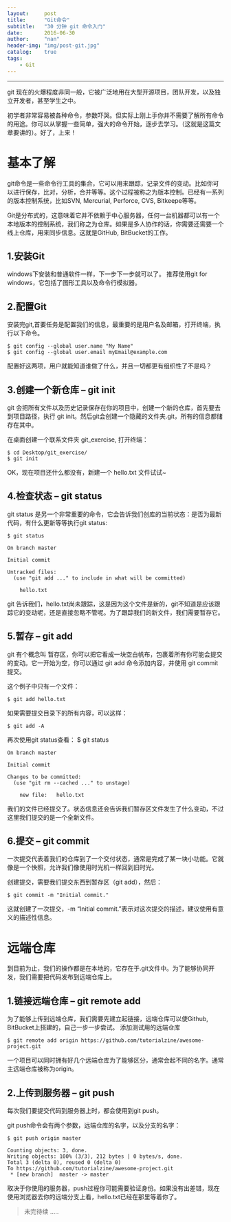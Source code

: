 ```yaml
---
layout:     post
title:      "Git命令"
subtitle:   "30 分钟 git 命令入门"
date:       2016-06-30
author:     "nan"
header-img: "img/post-git.jpg"
catalog:    true
tags:
    - Git
---
```



----------


git 现在的火爆程度非同一般，它被广泛地用在大型开源项目，团队开发，以及独立开发者，甚至学生之中。

初学者非常容易被各种命令，参数吓哭。但实际上刚上手你并不需要了解所有命令的用途。你可以从掌握一些简单，强大的命令开始，逐步去学习。（这就是这篇文章要讲的）。好了，上来！


# 基本了解 #

git命令是一些命令行工具的集合，它可以用来跟踪，记录文件的变动。比如你可以进行保存，比对，分析，合并等等。这个过程被称之为版本控制。已经有一系列的版本控制系统，比如SVN, Mercurial, Perforce, CVS, Bitkeepe等等。

Git是分布式的，这意味着它并不依赖于中心服务器，任何一台机器都可以有一个本地版本的控制系统，我们称之为仓库。如果是多人协作的话，你需要还需要一个线上仓库，用来同步信息。这就是GitHub, BitBucket的工作。

## 1.安装Git ##

windows下安装和普通软件一样，下一步下一步就可以了。
 推荐使用git for windows，它包括了图形工具以及命令行模拟器。

## 2.配置Git ##
安装完git,首要任务是配置我们的信息，最重要的是用户名及邮箱，打开终端，执行以下命令。
    
    $ git config --global user.name "My Name"
    $ git config --global user.email myEmail@example.com

配置好这两项，用户就能知道谁做了什么，并且一切都更有组织性了不是吗？
## 3.创建一个新仓库 – git init ##

git 会把所有文件以及历史记录保存在你的项目中，创建一个新的仓库，首先要去到项目路径，执行 git init。然后git会创建一个隐藏的文件夹.git，所有的信息都储存在其中。

在桌面创建一个联系文件夹 git_exercise, 打开终端：

    $ cd Desktop/git_exercise/
    $ git init

OK，现在项目还什么都没有，新建一个 hello.txt 文件试试~

## 4.检查状态 – git status ##

git status 是另一个非常重要的命令，它会告诉我们创库的当前状态：是否为最新代码，有什么更新等等执行git status:


    $ git status
     
    On branch master
     
    Initial commit
     
    Untracked files:
      (use "git add ..." to include in what will be committed)
     
    	hello.txt


git 告诉我们，hello.txt尚未跟踪，这是因为这个文件是新的，git不知道是应该跟踪它的变动呢，还是直接忽略不管呢。为了跟踪我们的新文件，我们需要暂存它。

## 5.暂存 – git add ##

git 有个概念叫 暂存区，你可以把它看成一块空白帆布，包裹着所有你可能会提交的变动。它一开始为空，你可以通过 git add 命令添加内容，并使用 git commit 提交。

这个例子中只有一个文件：
    	
    $ git add hello.txt
如果需要提交目录下的所有内容，可以这样：
	
    $ git add -A

再次使用git status查看：
    $ git status
     
    On branch master
     
    Initial commit
     
    Changes to be committed:
      (use "git rm --cached ..." to unstage)
     
    	new file:   hello.txt

我们的文件已经提交了。状态信息还会告诉我们暂存区文件发生了什么变动，不过这里我们提交的是一个全新文件。

## 6.提交 – git commit ##

一次提交代表着我们的仓库到了一个交付状态，通常是完成了某一块小功能。它就像是一个快照，允许我们像使用时光机一样回到旧时光。

创建提交，需要我们提交东西到暂存区（git add），然后：

    	
    $ git commit -m "Initial commit."

这就创建了一次提交，-m “Initial commit.”表示对这次提交的描述，建议使用有意义的描述性信息。

# 远端仓库 #

到目前为止，我们的操作都是在本地的，它存在于.git文件中。为了能够协同开发，我们需要把代码发布到远端仓库上。

## 1.链接远端仓库 – git remote add ##

为了能够上传到远端仓库，我们需要先建立起链接，远端仓库可以使Github, BitBucket上搭建的，自己一步一步尝试。 添加测试用的远端仓库

    $ git remote add origin https://github.com/tutorialzine/awesome-project.git

一个项目可以同时拥有好几个远端仓库为了能够区分，通常会起不同的名字。通常主远端仓库被称为origin。
## 2.上传到服务器 – git push ##

每次我们要提交代码到服务器上时，都会使用到git push。

git push命令会有两个参数，远端仓库的名字，以及分支的名字：


    $ git push origin master
     
    Counting objects: 3, done.
    Writing objects: 100% (3/3), 212 bytes | 0 bytes/s, done.
    Total 3 (delta 0), reused 0 (delta 0)
    To https://github.com/tutorialzine/awesome-project.git
     * [new branch]  master -> master


取决于你使用的服务器，push过程你可能需要验证身份。如果没有出差错，现在使用浏览器去你的远端分支上看，hello.txt已经在那里等着你了。
    




> 未完待续 .....